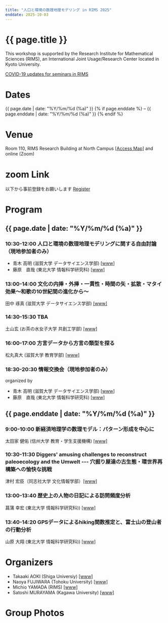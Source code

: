 ```yaml
---
title: "人口と環境の数理地理モデリング in RIMS 2025"
enddate: 2025-10-03
---
```


# {{ page.title }}


This workshop is supported by the Research Institute for Mathematical Sciences (RIMS), an International Joint Usage/Research Center located in Kyoto University.

[COVID-19 updates for seminars in RIMS](https://www.kurims.kyoto-u.ac.jp/kyoten/ja/covid-19.html)


# Dates
{{ page.date | date: "%Y/%m/%d (%a)" }} {% if page.enddate %} &ndash; {{ page.enddate | date: "%Y/%m/%d (%a)"  }} {% endif %}

# Venue
Room 110, RIMS Research Building at North Campus [[Access Map](https://www.kurims.kyoto-u.ac.jp/kyoten/en/access.html)]
and online (Zoom) 

# zoom Link
以下から事前登録をお願いします [Register](https://us06web.zoom.us/meeting/register/tU1JpXzqRe2u_yLx8mIlJw) 

# Program
## {{ page.date | date: "%Y/%m/%d (%a)" }}


### 10:30-12:00 人口と環境の数理地理モデリングに関する自由討論（現地参加者のみ）
- 青木 高明 (滋賀大学 データサイエンス学部) [<a href="https://takaakiaokiwork.github.io/">www</a>]
- 藤原　直哉 (東北大学 情報科学研究科) [[www]](https://www.is.tohoku.ac.jp/jp/laboratory/list_dept/c10.html)

### 13:00-14:00 文化の内挿・外挿・一貫性・時間の矢・拡散・マタイ効果〜和歌の10世紀間の進化から〜
田中 琢真 (滋賀大学 データサイエンス学部) [[www]](https://tanaka-takuma-lab.github.io/site/)

### 14:30-15:30 TBA
土山玄 (お茶の水女子大学  共創工学部) [[www]](https://sites.google.com/view/ocha-gtlab)

### 16:00-17:00 方言データから方言の類型を探る
松丸真大 (滋賀大学 教育学部) [[www]](https://researchers.shiga-u.ac.jp/html/100002321_ja.html)


### 18:30-20:30 情報交換会（現地参加者のみ）
organized by
- 青木 高明 (滋賀大学 データサイエンス学部) [<a href="https://takaakiaokiwork.github.io/">www</a>]
- 藤原　直哉 (東北大学 情報科学研究科) [[www]](https://www.is.tohoku.ac.jp/jp/laboratory/list_dept/c10.html)

## {{ page.enddate | date: "%Y/%m/%d (%a)" }}
### 9:00-10:00 新経済地理学の数理モデル：パターン形成を中心に
太田家 健佑  (信州大学 教育・学生支援機構) [[www]](https://soar-rd.shinshu-u.ac.jp/search/detail.html?systemId=ZNypPpcN&lang=ja)

### 10:30-11:30 Diggers' amusing challenges to reconstruct paleoecology and the Umwelt --- 穴掘り屋達の古生態・環世界再構築への愉快な挑戦
津村 宏臣（同志社大学 文化情報学部）[[www]](https://www.cis.doshisha.ac.jp/faculty/staff/tsumura/)

### 13:00-13:40 歴史上の人物の日記による訪問頻度分析
菖蒲 幸宏 (東北大学 情報科学研究科)) [[www]](https://www.is.tohoku.ac.jp/jp/laboratory/list_dept/c10.html)

### 13:40-14:20 GPSデータによるhiking関数推定と、富士山の登山者の行動分析
山原 大翔 (東北大学 情報科学研究科)) [[www]](https://www.is.tohoku.ac.jp/jp/laboratory/list_dept/c10.html)


# Organizers
- Takaaki AOKI (Shiga Universiy) [[www]](https://takaakiaokiwork.github.io/)
- Naoya FUJIWARA (Tohoku University) [[www]](https://www.is.tohoku.ac.jp/jp/laboratory/list_dept/c10.html)
- Michio YAMADA (RIMS) [[www]](http://www.kurims.kyoto-u.ac.jp/en/list/YAMADA,%20Michio.html)
- Satoshi MURAYAMA (Kagawa University) [[www]](http://researchmap.jp/read0188434/?lang=en)


# Group Photos
<!--  ![groupphoto]({{ site.baseurl }}/assets/GroupPhoto-2024.jpg) -->
